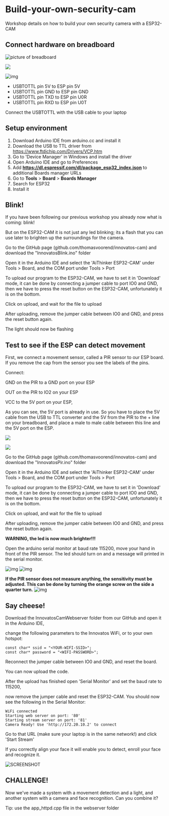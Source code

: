 # Build-your-own-security-cam

Workshop details on how to build your own security camera with a ESP32-CAM



## Connect hardware on breadboard

![picture of breadboard](./typora-user-images/pinout-usbtottl.jpg)

![](./typora-user-images/breadboard-overview.JPG)



![img](./typora-user-images/usb-ttl-ft232rl-pinout.png)

- USBTOTTL pin 5V to ESP pin 5V
- USBTOTTL pin GND to ESP pin GND
- USBTOTTL pin TXD to ESP pin U0R
- USBTOTTL pin RXD to ESP pin U0T



Connect the USBTOTTL with the USB cable to your laptop

## Setup environment

1. Download Arduino IDE from arduino.cc and install it
2. Download the USB to TTL driver from https://www.ftdichip.com/Drivers/VCP.htm
3. Go to 'Device Manager' in Windows and install the driver
4. Open Arduino IDE and go to Preferences
5. Add **https://dl.espressif.com/dl/package_esp32_index.json** to additional Boards manager URLs
6. Go to **Tools** > **Board** > **Boards Manager**
7. Search for ESP32
8. Install it

## Blink!

If you have been following our previous workshop you already now what is coming: blink!

But on the ESP32-CAM it is not just any led blinking; its a flash that you can use later to brighten up the surroundings for the camera.

Go to the GitHub page (github.com/thomasvoorend/innovatos-cam) and download the "InnovatosBlink.ino" folder

Open it in the Arduino IDE and select the 'AiThinker ESP32-CAM' under Tools > Board, and the COM port under Tools > Port

To upload our program to the ESP32-CAM, we have to set it in 'Download' mode, it can be done by connecting a jumper cable to port IO0 and GND, then we have to press the reset button on the ESP32-CAM, unfortunately it is on the bottom.

Click on upload, and wait for the file to upload

After uploading, remove the jumper cable between IO0 and GND, and press the reset button again.

The light should now be flashing



## Test to see if the ESP can detect movement

First, we connect a movement sensor, called a PIR sensor to our ESP board. If you remove the cap from the sensor you see the labels of the pins.

Connect:

GND on the PIR to a GND port on your ESP

OUT on the PIR to IO2 on your ESP

VCC to the 5V port on your ESP,

As you can see, the 5V port is already in use. So you have to place the 5V cable from the USB to TTL converter and the 5V from the PIR to the + line on your breadboard, and place a male to male cable between this line and the 5V port on the ESP.

![](./typora-user-images/breadboard-pir.JPG)

![](./typora-user-images/pir.JPG)


Go to the GitHub page (github.com/thomasvoorend/innovatos-cam) and download the "InnovatosPir.ino" folder

Open it in the Arduino IDE and select the 'AiThinker ESP32-CAM' under Tools > Board, and the COM port under Tools > Port

To upload our program to the ESP32-CAM, we have to set it in 'Download' mode, it can be done by connecting a jumper cable to port IO0 and GND, then we have to press the reset button on the ESP32-CAM, unfortunately it is on the bottom.

Click on upload, and wait for the file to upload

After uploading, remove the jumper cable between IO0 and GND, and press the reset button again.

**WARNING, the led is now much brighter!!!**

Open the arduino serial monitor at baud rate 115200, move your hand in front of the PIR sensor. The led should turn on and a message will printed in the serial monitor. 

![img](./typora-user-images/serialmoni.png)
![img](./typora-user-images/printtext.png)

**If the PIR sensor does not measure anything, the sensitivity must be adjusted. This can be done by turning the orange screw on the side a quarter turn.** 
![img](./typora-user-images/pir.JPG)

## Say cheese! 

Download the InnovatosCamWebserver folder from our GitHub and open it in the Arduino IDE,

change the following parameters to the Innovatos WiFi, or to your own hotspot:

```
const char* ssid = "<YOUR-WIFI-SSID>";
const char* password = "<WIFI-PASSWORD>";
```

Reconnect the jumper cable between IO0 and GND, and reset the board.

You can now upload the code.

After the upload has finished open 'Serial Monitor' and set the baud rate to 115200,

now remove the jumper cable and reset the ESP32-CAM. You should now see the following in the Serial Monitor:

```
WiFi connected
Starting web server on port: '80'
Starting stream server on port: '81'
Camera Ready! Use 'http://172.20.10.2' to connect
```

Go to that URL (make sure your laptop is in the same network!) and click 'Start Stream'

If you correctly align your face it will enable you to detect, enroll your face and recognize it.

![SCREENSHOT](./typora-user-images/1548605743828.png)

## CHALLENGE!

Now we've made a system with a movement detection and a light, and another system with a camera and face recognition. Can you combine it?

Tip: use the app_httpd.cpp file in the webserver folder
